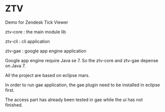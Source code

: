 # ZTV

Demo for Zendesk Tick Viewer

ztv-core : the main module lib

ztv-cli : cli application

ztv-gae : google app engine application

Google app engine require Java se 7. So the ztv-core and ztv-gae depense on Java 7.

All the project are based on eclipse mars.

In order to run gae application, the gae plugin need to be installed in eclipse first.

The access part has already been tested in gae while the ui has not finished.